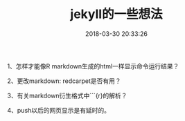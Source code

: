 ﻿---
title: jekyll的一些想法
date: 2018-03-30 20:33:26
tags:
categories:
- essay
---

1、怎样才能像R markdown生成的html一样显示命令运行结果？

2、更改markdown: redcarpet是否有用？

3、有关markdown衍生格式中```{r}的解析？

4、push以后的网页显示是有延时的。